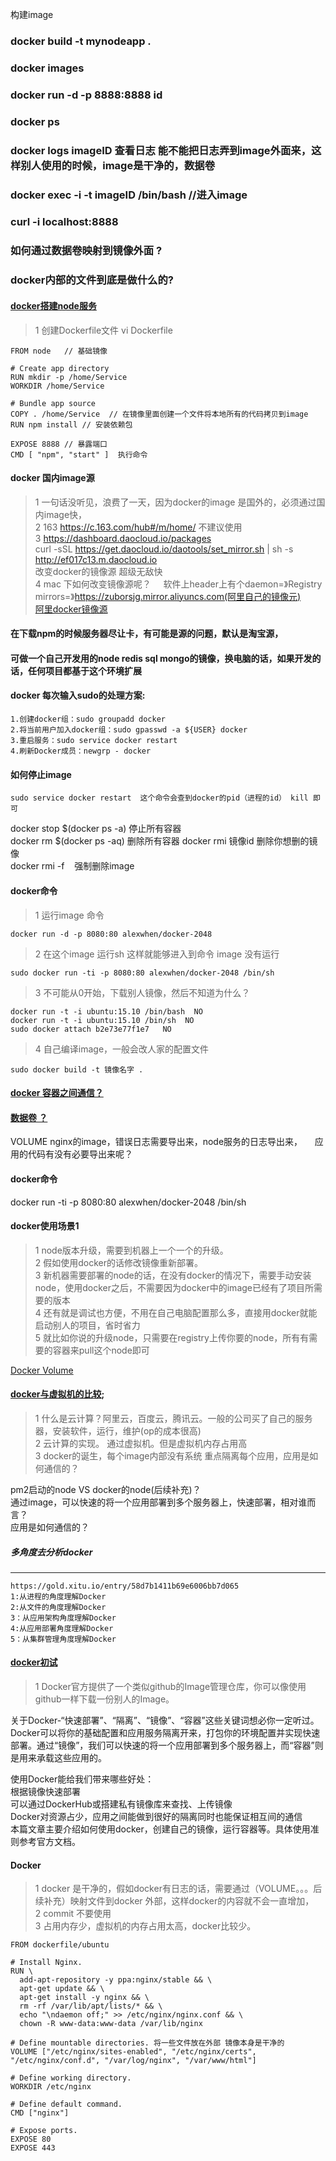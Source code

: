 构建image
### docker build -t mynodeapp . 
### docker images
### docker run -d -p 8888:8888 id
### docker ps
### docker logs imageID 查看日志 能不能把日志弄到image外面来，这样别人使用的时候，image是干净的，数据卷
### docker exec -i -t imageID /bin/bash //进入image
### curl -i localhost:8888 
### 如何通过数据卷映射到镜像外面   ? 
### docker内部的文件到底是做什么的?  
#### [docker搭建node服务](http://www.jb51.net/article/91772.htm)
>1 创建Dockerfile文件 vi Dockerfile
```
FROM node   // 基础镜像
 
# Create app directory
RUN mkdir -p /home/Service 
WORKDIR /home/Service
 
# Bundle app source
COPY . /home/Service  // 在镜像里面创建一个文件将本地所有的代码拷贝到image
RUN npm install // 安装依赖包
 
EXPOSE 8888 // 暴露端口
CMD [ "npm", "start" ]  执行命令
```
#### docker 国内image源
>1 一句话没听见，浪费了一天，因为docker的image 是国外的，必须通过国内image快，   
>2 163 https://c.163.com/hub#/m/home/ 不建议使用      
>3 https://dashboard.daocloud.io/packages   
> curl -sSL https://get.daocloud.io/daotools/set_mirror.sh | sh -s http://ef017c13.m.daocloud.io  
> 改变docker的镜像源 超级无敌快  
>4 mac 下如何改变镜像源呢？    
软件上header上有个daemon=》Registry mirrors=》https://zuborsjg.mirror.aliyuncs.com(阿里自己的镜像元)    
[阿里docker镜像源](https://cr.console.aliyun.com/#/imageList)    
#### 在下载npm的时候服务器尽让卡，有可能是源的问题，默认是淘宝源，
#### 可做一个自己开发用的node redis sql mongo的镜像，换电脑的话，如果开发的话，任何项目都基于这个环境扩展 
#### docker 每次输入sudo的处理方案:
```
1.创建docker组：sudo groupadd docker
2.将当前用户加入docker组：sudo gpasswd -a ${USER} docker
3.重启服务：sudo service docker restart
4.刷新Docker成员：newgrp - docker
```
#### 如何停止image
```
sudo service docker restart  这个命令会查到docker的pid（进程的id） kill 即可
```     
docker stop $(docker ps -a) 停止所有容器    
docker rm $(docker ps -aq) 删除所有容器 
docker rmi 镜像id           删除你想删的镜像   
docker rmi -f    强制删除image    
#### docker命令   
>1 运行image 命令  
```
docker run -d -p 8080:80 alexwhen/docker-2048  
```  
>2 在这个image 运行sh 这样就能够进入到命令 image 没有运行   
```
sudo docker run -ti -p 8080:80 alexwhen/docker-2048 /bin/sh   
```  
>3 不可能从0开始，下载别人镜像，然后不知道为什么？   
```
docker run -t -i ubuntu:15.10 /bin/bash  NO   
docker run -t -i ubuntu:15.10 /bin/sh  NO  
sudo docker attach b2e73e77f1e7   NO   
```  
>4 自己编译image，一般会改人家的配置文件
```
sudo docker build -t 镜像名字 .
```  
#### [docker 容器之间通信？](http://blog.csdn.net/kongxx/article/details/38676917)    
#### [数据卷  ？](https://blog.fundebug.com/2017/06/07/what-is-docker-volume/)
VOLUME nginx的image，错误日志需要导出来，node服务的日志导出来，    
应用的代码有没有必要导出来呢？  

#### docker命令 
docker run -ti -p 8080:80 alexwhen/docker-2048 /bin/sh 
#### docker使用场景1  
>1 node版本升级，需要到机器上一个一个的升级。  
>2 假如使用docker的话修改镜像重新部署。              
>3 新机器需要部署的node的话，在没有docker的情况下，需要手动安装node，使用docker之后，不需要因为docker中的image已经有了项目所需要的版本  
>4 还有就是调试也方便，不用在自己电脑配置那么多，直接用docker就能启动别人的项目，省时省力     
>5 就比如你说的升级node，只需要在registry上传你要的node，所有有需要的容器来pull这个node即可    


[Docker Volume](https://blog.fundebug.com/2017/06/07/what-is-docker-volume/)


#### [docker与虚拟机的比较](https://blog.fundebug.com/2017/05/31/docker-and-vm/);
>1 什么是云计算？阿里云，百度云，腾讯云。一般的公司买了自己的服务器，安装软件，运行，维护(op的成本很高)  
>2 云计算的实现。 通过虚拟机。但是虚拟机内存占用高  
>3  docker的诞生，每个image内部没有系统  重点隔离每个应用，应用是如何通信的？  

pm2启动的node VS docker的node(后续补充)？  
通过image，可以快速的将一个应用部署到多个服务器上，快速部署，相对谁而言？    
应用是如何通信的？

##### 多角度去分析docker
--------------------------------
```
https://gold.xitu.io/entry/58d7b1411b69e6006bb7d065
1:从进程的角度理解Docker
2:从文件的角度理解Docker
3：从应用架构角度理解Docker
4:从应用部署角度理解Docker
5：从集群管理角度理解Docker
```
#### [docker初试](http://blog.acs1899.com/linux/mac/2016/02/15/hellow-docker.html)
>1 Docker官方提供了一个类似github的Image管理仓库，你可以像使用github一样下载一份别人的Image。  

关于Docker-“快速部署”、“隔离”、“镜像”、“容器”这些关键词想必你一定听过。Docker可以将你的基础配置和应用服务隔离开来，打包你的环境配置并实现快速部署。通过“镜像”，我们可以快速的将一个应用部署到多个服务器上，而“容器”则是用来承载这些应用的。    

使用Docker能给我们带来哪些好处：    
根据镜像快速部署    
可以通过DockerHub或搭建私有镜像库来查找、上传镜像   
Docker对资源占少，应用之间能做到很好的隔离同时也能保证相互间的通信   
本篇文章主要介绍如何使用docker，创建自己的镜像，运行容器等。具体使用准则参考官方文档。   

#### Docker
>1  docker 是干净的，假如docker有日志的话，需要通过（VOLUME。。。后续补充）映射文件到docker 外部，这样docker的内容就不会一直增加，  
>2 commit 不要使用  
>3 占用内存少，虚拟机的内存占用太高，docker比较少。  


```
FROM dockerfile/ubuntu

# Install Nginx.
RUN \
  add-apt-repository -y ppa:nginx/stable && \
  apt-get update && \
  apt-get install -y nginx && \
  rm -rf /var/lib/apt/lists/* && \
  echo "\ndaemon off;" >> /etc/nginx/nginx.conf && \
  chown -R www-data:www-data /var/lib/nginx

# Define mountable directories. 将一些文件放在外部 镜像本身是干净的
VOLUME ["/etc/nginx/sites-enabled", "/etc/nginx/certs", "/etc/nginx/conf.d", "/var/log/nginx", "/var/www/html"]

# Define working directory.
WORKDIR /etc/nginx

# Define default command.
CMD ["nginx"]

# Expose ports.
EXPOSE 80
EXPOSE 443

```


